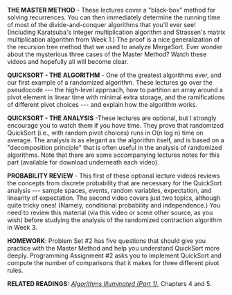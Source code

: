 **THE MASTER METHOD** \- These lectures cover a "black\-box" method for solving recurrences. You can then immediately determine the running time of most of the divide\-and\-conquer algorithms that you'll ever see! (Including Karatsuba's integer multiplication algorithm and Strassen's matrix multiplication algorithm from Week 1.) The proof is a nice generalization of the recursion tree method that we used to analyze MergeSort. Ever wonder about the mysterious three cases of the Master Method? Watch these videos and hopefully all will become clear.

**QUICKSORT \- THE ALGORITHM** \- One of the greatest algorithms ever, and our first example of a randomized algorithm. These lectures go over the pseudocode \-\-\- the high\-level approach, how to partition an array around a pivot element in linear time with minimal extra storage, and the ramifications of different pivot choices \-\-\- and explain how the algorithm works.

**QUICKSORT \- THE ANALYSIS** \-These lectures are optional, but I strongly encourage you to watch them if you have time. They prove that randomized QuickSort (i.e., with random pivot choices) runs in O(n log n) time on average. The analysis is as elegant as the algorithm itself, and is based on a "decomposition principle" that is often useful in the analysis of randomized algorithms. Note that there are some accompanying lectures notes for this part (available for download underneath each video).

**PROBABILITY REVIEW** \- This first of these optional lecture videos reviews the concepts from discrete probability that are necessary for the QuickSort analysis \-\-\- sample spaces, events, random variables, expectation, and linearity of expectation. The second video covers just two topics, although quite tricky ones! (Namely, conditional probability and independence.) You need to review this material (via this video or some other source, as you wish) before studying the analysis of the randomized contraction algorithm in Week 3.

**HOMEWORK**: Problem Set #2 has five questions that should give you practice with the Master Method and help you understand QuickSort more deeply. Programming Assignment #2 asks you to implement QuickSort and compute the number of comparisons that it makes for three different pivot rules.

**RELATED READINGS:** *[Algorithms Illuminated (Part 1)](https://www.amazon.com/dp/0999282905)*, Chapters 4 and 5.

